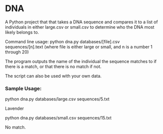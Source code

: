 # DNA

A Python project that that takes a DNA sequence and compares it to a list of individuals in either large.csv or small.csv to determine who the DNA most likely belongs to.

Command line usage: python dna.py databases/[file].csv sequences/[n].text
(where file is either large or small, and n is a number 1 through 20)

The program outputs the name of the individual the sequence matches to if there is a match, or that there is no match if not.

The script can also be used with your own data.

### Sample Usage:

python dna.py databases/large.csv sequences/5.txt

Lavender

python dna.py databases/small.csv sequences/15.txt

No match.
